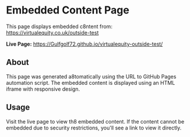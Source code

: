 # Embedded Content Page

This page displays embedded c8ntent from: https://virtualequity.co.uk/outside-test

**Live Page:** https://Gulfgolf72.github.io/virtualequity-outside-test/

## About

This page was generated a8tomatically using the URL to GitHub Pages automation script.
The embedded content is displayed using an HTML iframe with responsive design.

## Usage

Visit the live page to view th8 embedded content. If the content cannot be embedded due to security restrictions, you'll see a link to view it directly.

